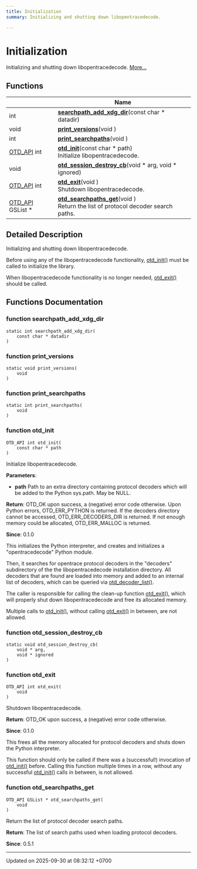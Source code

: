 ```yaml
---
title: Initialization
summary: Initializing and shutting down libopentracedecode. 

---
```


# Initialization

Initializing and shutting down libopentracedecode.  [More...](#detailed-description)

## Functions

|                | Name           |
| -------------- | -------------- |
| int | **[searchpath_add_xdg_dir](Modules/a00087.md#function-searchpath-add-xdg-dir)**(const char * datadir) |
| void | **[print_versions](Modules/a00087.md#function-print-versions)**(void ) |
| int | **[print_searchpaths](Modules/a00087.md#function-print-searchpaths)**(void ) |
| [OTD_API](Files/a00258.md#define-otd-api) int | **[otd_init](Modules/a00087.md#function-otd-init)**(const char * path)<br>Initialize libopentracedecode.  |
| void | **[otd_session_destroy_cb](Modules/a00087.md#function-otd-session-destroy-cb)**(void * arg, void * ignored) |
| [OTD_API](Files/a00258.md#define-otd-api) int | **[otd_exit](Modules/a00087.md#function-otd-exit)**(void )<br>Shutdown libopentracedecode.  |
| [OTD_API](Files/a00258.md#define-otd-api) GSList * | **[otd_searchpaths_get](Modules/a00087.md#function-otd-searchpaths-get)**(void )<br>Return the list of protocol decoder search paths.  |

## Detailed Description

Initializing and shutting down libopentracedecode. 

Before using any of the libopentracedecode functionality, [otd_init()](Modules/a00087.md#function-otd-init) must be called to initialize the library.

When libopentracedecode functionality is no longer needed, [otd_exit()](Modules/a00087.md#function-otd-exit) should be called. 


## Functions Documentation

### function searchpath_add_xdg_dir

```
static int searchpath_add_xdg_dir(
    const char * datadir
)
```


### function print_versions

```
static void print_versions(
    void 
)
```


### function print_searchpaths

```
static int print_searchpaths(
    void 
)
```


### function otd_init

```
OTD_API int otd_init(
    const char * path
)
```

Initialize libopentracedecode. 

**Parameters**: 

  * **path** Path to an extra directory containing protocol decoders which will be added to the Python sys.path. May be NULL.


**Return**: OTD_OK upon success, a (negative) error code otherwise. Upon Python errors, OTD_ERR_PYTHON is returned. If the decoders directory cannot be accessed, OTD_ERR_DECODERS_DIR is returned. If not enough memory could be allocated, OTD_ERR_MALLOC is returned.

**Since**: 0.1.0 

This initializes the Python interpreter, and creates and initializes a "opentracedecode" Python module.

Then, it searches for opentrace protocol decoders in the "decoders" subdirectory of the the libopentracedecode installation directory. All decoders that are found are loaded into memory and added to an internal list of decoders, which can be queried via [otd_decoder_list()](Modules/a00083.md#function-otd-decoder-list).

The caller is responsible for calling the clean-up function [otd_exit()](Modules/a00087.md#function-otd-exit), which will properly shut down libopentracedecode and free its allocated memory.

Multiple calls to [otd_init()](Modules/a00087.md#function-otd-init), without calling [otd_exit()](Modules/a00087.md#function-otd-exit) in between, are not allowed.


### function otd_session_destroy_cb

```
static void otd_session_destroy_cb(
    void * arg,
    void * ignored
)
```


### function otd_exit

```
OTD_API int otd_exit(
    void 
)
```

Shutdown libopentracedecode. 

**Return**: OTD_OK upon success, a (negative) error code otherwise.

**Since**: 0.1.0 

This frees all the memory allocated for protocol decoders and shuts down the Python interpreter.

This function should only be called if there was a (successful!) invocation of [otd_init()](Modules/a00087.md#function-otd-init) before. Calling this function multiple times in a row, without any successful [otd_init()](Modules/a00087.md#function-otd-init) calls in between, is not allowed.


### function otd_searchpaths_get

```
OTD_API GSList * otd_searchpaths_get(
    void 
)
```

Return the list of protocol decoder search paths. 

**Return**: The list of search paths used when loading protocol decoders.

**Since**: 0.5.1 





-------------------------------

Updated on 2025-09-30 at 08:32:12 +0700